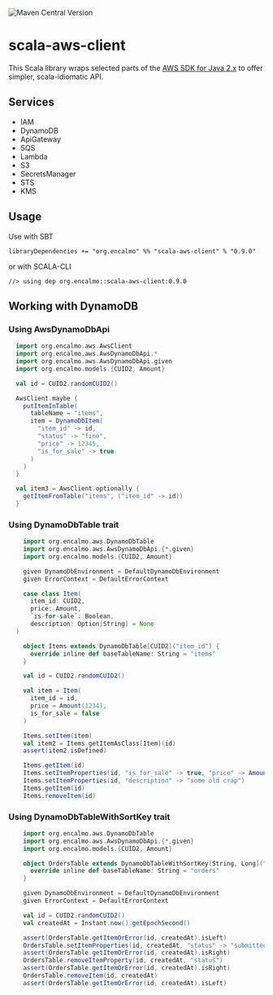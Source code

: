 ![Maven Central Version](https://img.shields.io/maven-central/v/org.encalmo/scala-aws-client_3?style=for-the-badge)

# scala-aws-client

This Scala library wraps selected parts of the [AWS SDK for Java 2.x](https://docs.aws.amazon.com/sdk-for-java/latest/developer-guide/home.html) to offer simpler, scala-idiomatic API.

## Services

- IAM
- DynamoDB
- ApiGateway
- SQS
- Lambda
- S3
- SecretsManager
- STS
- KMS

## Usage

Use with SBT

    libraryDependencies += "org.encalmo" %% "scala-aws-client" % "0.9.0"

or with SCALA-CLI

    //> using dep org.encalmo::scala-aws-client:0.9.0

## Working with DynamoDB

### Using AwsDynamoDbApi

```scala
  import org.encalmo.aws.AwsClient
  import org.encalmo.aws.AwsDynamoDbApi.*
  import org.encalmo.aws.AwsDynamoDbApi.given
  import org.encalmo.models.{CUID2, Amount}

  val id = CUID2.randomCUID2()

  AwsClient.maybe {
    putItemInTable(
      tableName = "items",
      item = DynamoDbItem(
        "item_id" -> id,
        "status" -> "fine",
        "price" -> 12345,
        "is_for_sale" -> true
      )
    )
  }

  val item3 = AwsClient.optionally {
    getItemFromTable("items", ("item_id" -> id))
  }
```

### Using DynamoDbTable trait

```scala
    import org.encalmo.aws.DynamoDbTable
    import org.encalmo.aws.AwsDynamoDbApi.{*,given}
    import org.encalmo.models.{CUID2, Amount}

    given DynamoDbEnvironment = DefaultDynamoDbEnvironment
    given ErrorContext = DefaultErrorContext

    case class Item(
      item_id: CUID2,
      price: Amount,
      `is-for-sale`: Boolean,
      description: Option[String] = None
  )

    object Items extends DynamoDbTable[CUID2]("item_id") {
      override inline def baseTableName: String = "items"
    }

    val id = CUID2.randomCUID2()

    val item = Item(
      item_id = id,
      price = Amount(1234),
      is_for_sale = false
    )

    Items.setItem(item)
    val item2 = Items.getItemAsClass[Item](id)
    assert(item2.isDefined)

    Items.getItem(id)
    Items.setItemProperties(id, "is_for_sale" -> true, "price" -> Amount(1234))
    Items.setItemProperties(id, "description" -> "some old crap")
    Items.getItem(id)
    Items.removeItem(id)
```

### Using DynamoDbTableWithSortKey trait

```scala
    import org.encalmo.aws.DynamoDbTable
    import org.encalmo.aws.AwsDynamoDbApi.{*,given}
    import org.encalmo.models.{CUID2, Amount}

    object OrdersTable extends DynamoDbTableWithSortKey[String, Long]("order_id", "createdAt") {
      override inline def baseTableName: String = "orders"
    }

    given DynamoDbEnvironment = DefaultDynamoDbEnvironment
    given ErrorContext = DefaultErrorContext

    val id = CUID2.randomCUID2()
    val createdAt = Instant.now().getEpochSecond()

    assert(OrdersTable.getItemOrError(id, createdAt).isLeft)
    OrdersTable.setItemProperties(id, createdAt, "status" -> "submitted")
    assert(OrdersTable.getItemOrError(id, createdAt).isRight)
    OrdersTable.removeItemProperty(id, createdAt, "status")
    assert(OrdersTable.getItemOrError(id, createdAt).isRight)
    OrdersTable.removeItem(id, createdAt)
    assert(OrdersTable.getItemOrError(id, createdAt).isLeft)
```
